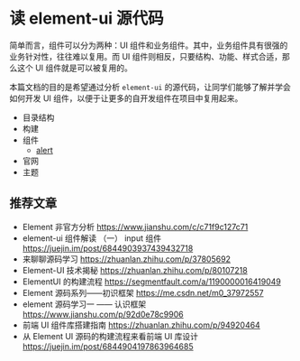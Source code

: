 # 读 element-ui 源代码

简单而言，组件可以分为两种：UI 组件和业务组件。其中，业务组件具有很强的业务针对性，往往难以复用。而 UI 组件则相反，只要结构、功能、样式合适，那么这个 UI 组件就是可以被复用的。

本篇文档的目的是希望通过分析 `element-ui` 的源代码，让同学们能够了解并学会如何开发 UI 组件，以便于让更多的自开发组件在项目中复用起来。

- 目录结构
- 构建
- 组件
  - [alert](./docs/components/alert/readme.md)
- 官网
- 主题

## 推荐文章

- Element 非官方分析 https://www.jianshu.com/c/c71f9c127c71
- element-ui 组件解读 （一） input 组件 https://juejin.im/post/6844903937439432718
- 来聊聊源码学习 https://zhuanlan.zhihu.com/p/37805692
- Element-UI 技术揭秘 https://zhuanlan.zhihu.com/p/80107218
- ElementUI 的构建流程 https://segmentfault.com/a/1190000016419049
- Element 源码系列——初识框架 https://me.csdn.net/m0_37972557
- element 源码学习一 —— 认识框架 https://www.jianshu.com/p/92d0e78c9906
- 前端 UI 组件库搭建指南 https://zhuanlan.zhihu.com/p/94920464
- 从 Element UI 源码的构建流程来看前端 UI 库设计 https://juejin.im/post/6844904197863964685
